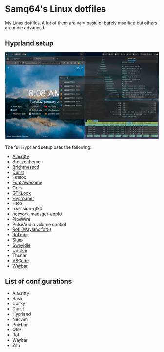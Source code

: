 # Samq64's Linux dotfiles

My Linux dotfiles. A lot of them are vary basic or barely modified but others are more advanced.


## Hyprland setup

![Hyrpland screenshot](screenshot.png)

The full Hyprland setup uses the following:

- [Alacritty](https://github.com/alacritty/alacritty)
- Breeze theme
- [Brightnessctl](https://github.com/Hummer12007/brightnessctl)
- [Dunst](https://github.com/dunst-project/dunst)
- Firefox
- [Font Awesome](https://github.com/FortAwesome/Font-Awesome)
- Grim
- [GTKLock](https://github.com/jovanlanik/gtklock)
- [Hyprpaper](https://github.com/hyprwm/hyprpaper)
- Htop
- lxsession-gtk3
- network-manager-applet
- PipeWire
- PulseAudio volume control
- [Rofi (Wayland fork)](https://github.com/lbonn/rofi)
- [Rofimoji](https://github.com/fdw/rofimoji)
- [Slurp](https://github.com/emersion/slurp)
- [Swayidle](https://github.com/swaywm/swayidle)
- [Udiskie](https://github.com/coldfix/udiskie)
- Thunar
- [VSCode](https://github.com/microsoft/vscode)
- [Waybar](https://github.com/Alexays/Waybar)


## List of configurations

- Alacritty
- Bash
- Conky
- Dunst
- Hyprland
- Neovim
- Polybar
- Qtile
- Rofi
- Waybar
- Zsh
